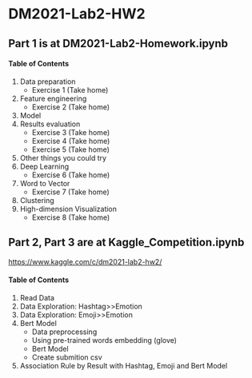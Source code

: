 # DM2021-Lab2-HW2
## Part 1 is at DM2021-Lab2-Homework.ipynb
#### Table of Contents
1. Data preparation
    * Exercise 1 (Take home)
2. Feature engineering
    * Exercise 2 (Take home)
3. Model
4. Results evaluation
    * Exercise 3 (Take home)
    * Exercise 4 (Take home)
    * Exercise 5 (Take home)
5. Other things you could try
6. Deep Learning
    * Exercise 6 (Take home)
7. Word to Vector
    * Exercise 7 (Take home)
8. Clustering
9. High-dimension Visualization
    * Exercise 8 (Take home)


## Part 2, Part 3 are at Kaggle_Competition.ipynb
https://www.kaggle.com/c/dm2021-lab2-hw2/
#### Table of Contents
1. Read Data
2. Data Exploration: Hashtag>>Emotion
3. Data Exploration: Emoji>>Emotion
4. Bert Model
    - Data preprocessing
    - Using pre-trained words embedding (glove)
    - Bert Model
    - Create submition csv
5. Association Rule by Result with Hashtag, Emoji and Bert Model
